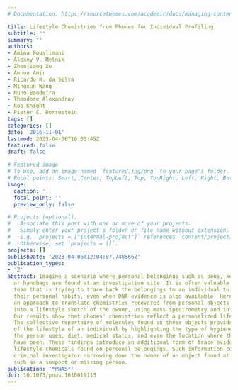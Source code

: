 ```yaml
---
# Documentation: https://sourcethemes.com/academic/docs/managing-content/

title: Lifestyle Chemistries from Phones for Individual Profiling
subtitle: ''
summary: ''
authors:
- Amina Bouslimani
- Alexey V. Melnik
- Zhenjiang Xu
- Amnon Amir
- Ricardo R. da Silva
- Mingxun Wang
- Nuno Bandeira
- Theodore Alexandrov
- Rob Knight
- Pieter C. Dorrestein
tags: []
categories: []
date: '2016-11-01'
lastmod: 2023-04-06T10:33:45Z
featured: false
draft: false

# Featured image
# To use, add an image named `featured.jpg/png` to your page's folder.
# Focal points: Smart, Center, TopLeft, Top, TopRight, Left, Right, BottomLeft, Bottom, BottomRight.
image:
  caption: ''
  focal_point: ''
  preview_only: false

# Projects (optional).
#   Associate this post with one or more of your projects.
#   Simply enter your project's folder or file name without extension.
#   E.g. `projects = ["internal-project"]` references `content/project/deep-learning/index.md`.
#   Otherwise, set `projects = []`.
projects: []
publishDate: '2023-04-06T12:04:07.748566Z'
publication_types:
- '2'
abstract: Imagine a scenario where personal belongings such as pens, keys, phones,
  or handbags are found at an investigative site. It is often valuable to the investigative
  team that is trying to trace back the belongings to an individual to understand
  their personal habits, even when DNA evidence is also available. Here, we develop
  an approach to translate chemistries recovered from personal objects such as phones
  into a lifestyle sketch of the owner, using mass spectrometry and informatics approaches.
  Our results show that phones' chemistries reflect a personalized lifestyle profile.
  The collective repertoire of molecules found on these objects provides a sketch
  of the lifestyle of an individual by highlighting the type of hygiene/beauty products
  the person uses, diet, medical status, and even the location where this person may
  have been. These findings introduce an additional form of trace evidence from skin-associated
  lifestyle chemicals found on personal belongings. Such information could help a
  criminal investigator narrowing down the owner of an object found at a crime scene,
  such as a suspect or missing person.
publication: '*PNAS*'
doi: 10.1073/pnas.1610019113
---
```

